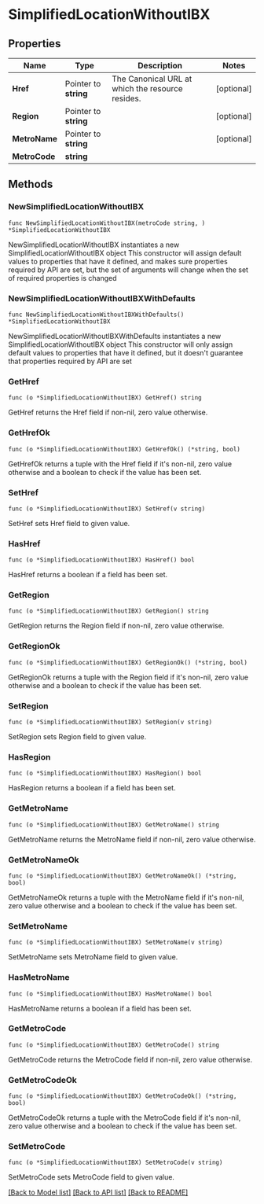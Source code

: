 # SimplifiedLocationWithoutIBX

## Properties

Name | Type | Description | Notes
------------ | ------------- | ------------- | -------------
**Href** | Pointer to **string** | The Canonical URL at which the resource resides. | [optional] 
**Region** | Pointer to **string** |  | [optional] 
**MetroName** | Pointer to **string** |  | [optional] 
**MetroCode** | **string** |  | 

## Methods

### NewSimplifiedLocationWithoutIBX

`func NewSimplifiedLocationWithoutIBX(metroCode string, ) *SimplifiedLocationWithoutIBX`

NewSimplifiedLocationWithoutIBX instantiates a new SimplifiedLocationWithoutIBX object
This constructor will assign default values to properties that have it defined,
and makes sure properties required by API are set, but the set of arguments
will change when the set of required properties is changed

### NewSimplifiedLocationWithoutIBXWithDefaults

`func NewSimplifiedLocationWithoutIBXWithDefaults() *SimplifiedLocationWithoutIBX`

NewSimplifiedLocationWithoutIBXWithDefaults instantiates a new SimplifiedLocationWithoutIBX object
This constructor will only assign default values to properties that have it defined,
but it doesn't guarantee that properties required by API are set

### GetHref

`func (o *SimplifiedLocationWithoutIBX) GetHref() string`

GetHref returns the Href field if non-nil, zero value otherwise.

### GetHrefOk

`func (o *SimplifiedLocationWithoutIBX) GetHrefOk() (*string, bool)`

GetHrefOk returns a tuple with the Href field if it's non-nil, zero value otherwise
and a boolean to check if the value has been set.

### SetHref

`func (o *SimplifiedLocationWithoutIBX) SetHref(v string)`

SetHref sets Href field to given value.

### HasHref

`func (o *SimplifiedLocationWithoutIBX) HasHref() bool`

HasHref returns a boolean if a field has been set.

### GetRegion

`func (o *SimplifiedLocationWithoutIBX) GetRegion() string`

GetRegion returns the Region field if non-nil, zero value otherwise.

### GetRegionOk

`func (o *SimplifiedLocationWithoutIBX) GetRegionOk() (*string, bool)`

GetRegionOk returns a tuple with the Region field if it's non-nil, zero value otherwise
and a boolean to check if the value has been set.

### SetRegion

`func (o *SimplifiedLocationWithoutIBX) SetRegion(v string)`

SetRegion sets Region field to given value.

### HasRegion

`func (o *SimplifiedLocationWithoutIBX) HasRegion() bool`

HasRegion returns a boolean if a field has been set.

### GetMetroName

`func (o *SimplifiedLocationWithoutIBX) GetMetroName() string`

GetMetroName returns the MetroName field if non-nil, zero value otherwise.

### GetMetroNameOk

`func (o *SimplifiedLocationWithoutIBX) GetMetroNameOk() (*string, bool)`

GetMetroNameOk returns a tuple with the MetroName field if it's non-nil, zero value otherwise
and a boolean to check if the value has been set.

### SetMetroName

`func (o *SimplifiedLocationWithoutIBX) SetMetroName(v string)`

SetMetroName sets MetroName field to given value.

### HasMetroName

`func (o *SimplifiedLocationWithoutIBX) HasMetroName() bool`

HasMetroName returns a boolean if a field has been set.

### GetMetroCode

`func (o *SimplifiedLocationWithoutIBX) GetMetroCode() string`

GetMetroCode returns the MetroCode field if non-nil, zero value otherwise.

### GetMetroCodeOk

`func (o *SimplifiedLocationWithoutIBX) GetMetroCodeOk() (*string, bool)`

GetMetroCodeOk returns a tuple with the MetroCode field if it's non-nil, zero value otherwise
and a boolean to check if the value has been set.

### SetMetroCode

`func (o *SimplifiedLocationWithoutIBX) SetMetroCode(v string)`

SetMetroCode sets MetroCode field to given value.



[[Back to Model list]](../README.md#documentation-for-models) [[Back to API list]](../README.md#documentation-for-api-endpoints) [[Back to README]](../README.md)


